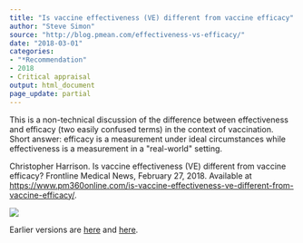 ```yaml
---
title: "Is vaccine effectiveness (VE) different from vaccine efficacy"
author: "Steve Simon"
source: "http://blog.pmean.com/effectiveness-vs-efficacy/"
date: "2018-03-01"
categories:
- "*Recommendation"
- 2018
- Critical appraisal
output: html_document
page_update: partial
---
```


This is a non-technical discussion of the difference between
effectiveness and efficacy (two easily confused terms) in the context of
vaccination. Short answer: efficacy is a measurement under ideal
circumstances while effectiveness is a measurement in a "real-world"
setting.

<!---More--->

Christopher Harrison. Is vaccine effectiveness (VE) different from
vaccine efficacy? Frontline Medical News, February 27, 2018. Available
at
<https://www.pm360online.com/is-vaccine-effectiveness-ve-different-from-vaccine-efficacy/>.

![](http://www.pmean.com/new-images/18/effectiveness-vs-efficacy01.png)

Earlier versions are [here][sim1] and [here][sim2].
 
[sim1]: http://blog.pmean.com/effectiveness-vs-efficacy/
[sim2]: http://new.pmean.com/effectiveness-vs-efficacy/
